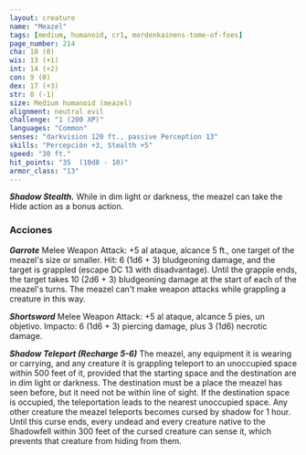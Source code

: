 ```yaml
---
layout: creature
name: "Meazel"
tags: [medium, humanoid, cr1, mordenkainens-tome-of-foes]
page_number: 214
cha: 10 (0)
wis: 13 (+1)
int: 14 (+2)
con: 9 (0)
dex: 17 (+3)
str: 8 (-1)
size: Medium humanoid (meazel)
alignment: neutral evil
challenge: "1 (200 XP)"
languages: "Common"
senses: "darkvision 120 ft., passive Perception 13"
skills: "Percepción +3, Stealth +5"
speed: "30 ft."
hit_points: "35  (10d8 - 10)"
armor_class: "13"
---
```


***Shadow Stealth.*** While in dim light or darkness, the meazel can take the Hide action as a bonus action.

### Acciones

***Garrote*** Melee Weapon Attack: +5 al ataque, alcance 5 ft., one target of the meazel's size or smaller. Hit: 6 (1d6 + 3) bludgeoning damage, and the target is grappled (escape DC 13 with disadvantage). Until the grapple ends, the target takes 10 (2d6 + 3) bludgeoning damage at the start of each of the meazel's turns. The meazel can't make weapon attacks while grappling a creature in this way.

***Shortsword*** Melee Weapon Attack: +5 al ataque, alcance 5 pies, un objetivo. Impacto: 6 (1d6 + 3) piercing damage, plus 3 (1d6) necrotic damage.

***Shadow Teleport (Recharge 5-6)*** The meazel, any equipment it is wearing or carrying, and any creature it is grappling teleport to an unoccupied space within 500 feet of it, provided that the starting space and the destination are in dim light or darkness. The destination must be a place the meazel has seen before, but it need not be within line of sight. If the destination space is occupied, the teleportation leads to the nearest unoccupied space.
Any other creature the meazel teleports becomes cursed by shadow for 1 hour. Until this curse ends, every undead and every creature native to the Shadowfell within 300 feet of the cursed creature can sense it, which prevents that creature from hiding from them.